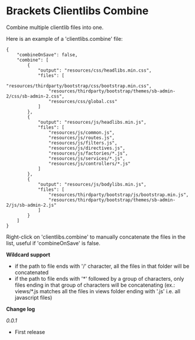 Brackets Clientlibs Combine
===========================

Combine multiple clientlib files into one.

Here is an example of a 'clientlibs.combine' file:
```
{
    "combineOnSave": false,
    "combine": [
        {
            "output": "resources/css/headlibs.min.css",
            "files": [
                "resources/thirdparty/bootstrap/css/bootstrap.min.css",
                "resources/thirdparty/bootstrap/themes/sb-admin-2/css/sb-admin-2.css",
                "resources/css/global.css"
            ]
        },
        {
            "output": "resources/js/headlibs.min.js",
            "files": [
                "resources/js/common.js",
                "resources/js/routes.js",
                "resources/js/filters.js",
                "resources/js/directives.js",
                "resources/js/factories/*.js",
                "resources/js/services/*.js",
                "resources/js/controllers/*.js"
            ]
        },
        {
            "output": "resources/js/bodylibs.min.js",
            "files": [
                "resources/thirdparty/bootstrap/js/bootstrap.min.js",
                "resources/thirdparty/bootstrap/themes/sb-admin-2/js/sb-admin-2.js"
            ]
        }
    ]
}
```

Right-click on 'clientlibs.combine' to manually concatenate the files in the list, useful if 'combineOnSave' is false.

<b>Wildcard support</b>
* if the path to file ends with '/' character, all the files in that folder will be concatenated
* if the path to file ends with '\*' followed by a group of characters, only files ending in that group of characters will be concatenating (ex.: views/*.js matches all the files in views folder ending with '.js' i.e. all javascript files)

<b>Change log</b>

<i>0.0.1</i>
<ul>
<li>First release</li>
</ul>